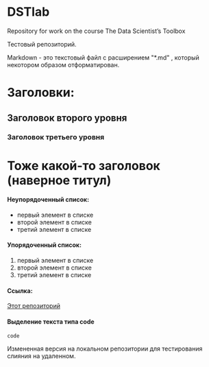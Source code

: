 # DSTlab
Repository for work on the course The Data Scientist’s Toolbox

Тестовый репозиторий.

Markdown - это текстовый файл с расширением "*.md" , который некотором образом отформатирован.

# Заголовки:

## Заголовок второго уровня
### Заголовок третьего уровня
Тоже какой-то заголовок (наверное титул)
====================



#### Неупорядоченный список:

* первый элемент в списке
* второй элемент в списке
* третий элемент в списке

#### Упорядоченный список:

1. первый элемент в списке
1. второй элемент в списке
1. третий элемент в списке

#### Ссылка: 

[Этот репозиторий](https://github.com/Garisik/datasciencecoursera.git)

#### Выделение текста типа code

`code`


Измененная версия на локальном репозитории для тестирования слияния на удаленном.

